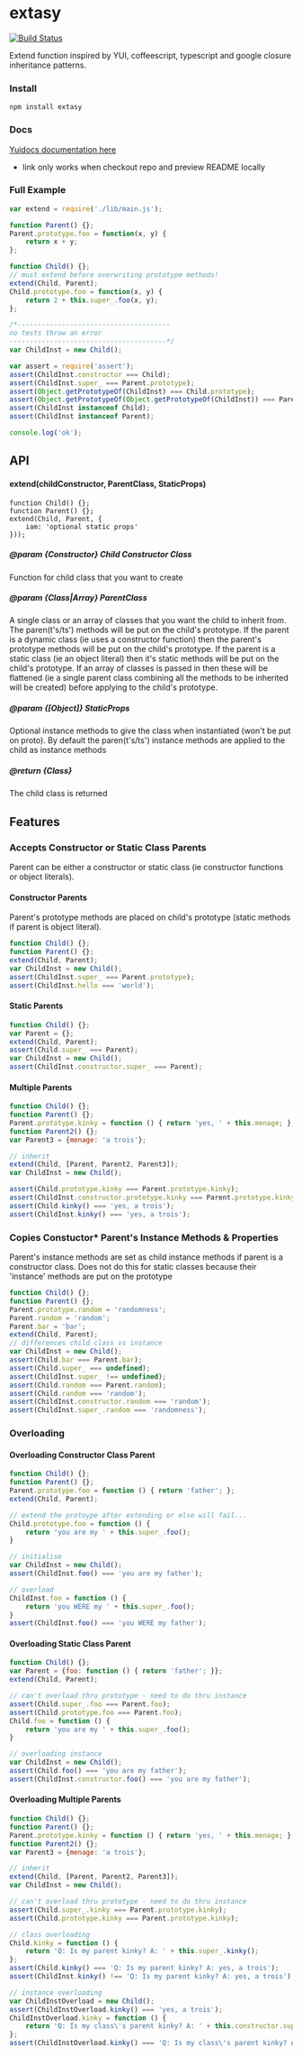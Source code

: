 # extasy

[![Build Status](https://secure.travis-ci.org/techjacker/extasy.png)](http://travis-ci.org/techjacker/extasy)

Extend function inspired by YUI, coffeescript, typescript and google closure inheritance patterns.

### Install
```Shell
npm install extasy
```

### Docs
[Yuidocs documentation here](docs/index.html)
- link only works when checkout repo and preview README locally

### Full Example

```JavaScript
var extend = require('./lib/main.js');

function Parent() {};
Parent.prototype.foo = function(x, y) {
	return x + y;
};

function Child() {};
// must extend before overwriting prototype methods!
extend(Child, Parent);
Child.prototype.foo = function(x, y) {
	return 2 + this.super_.foo(x, y);
};

/*--------------------------------------
no tests throw an error
---------------------------------------*/
var ChildInst = new Child();

var assert = require('assert');
assert(ChildInst.constructor === Child);
assert(ChildInst.super_ === Parent.prototype);
assert(Object.getPrototypeOf(ChildInst) === Child.prototype);
assert(Object.getPrototypeOf(Object.getPrototypeOf(ChildInst)) === Parent.prototype);
assert(ChildInst instanceof Child);
assert(ChildInst instanceof Parent);

console.log('ok');
```


## API

#### extend(childConstructor, ParentClass, StaticProps)

	function Child() {};
	function Parent() {};
	extend(Child, Parent, {
		iam: 'optional static props'
	}));

##### @param {Constructor} Child Constructor Class
Function for child class that you want to create

##### @param {Class|Array} ParentClass

A single class or an array of classes that you want the child to inherit from. The paren(t's/ts') methods will be put on the child's prototype. If the parent is a dynamic class (ie uses a constructor function) then the parent's prototype methods will be put on the child's prototype. If the parent is a static class (ie an object literal) then it's static methods will be put on the child's prototype. If an array of classes is passed in then these will be flattened (ie a single parent class combining all the methods to be inherited will be created) before applying to the child's prototype.

##### @param  {[Object]} StaticProps
Optional instance methods to give the class when instantiated (won't be put on proto). By default the paren(t's/ts') instance methods are applied to the child as instance methods

##### @return {Class}
The child class is returned



## Features
### Accepts Constructor or Static Class Parents
Parent can be either a constructor or static class (ie constructor functions or object literals).

#### Constructor Parents
Parent's prototype methods are placed on child's prototype (static methods if parent is object literal).

```JavaScript
function Child() {};
function Parent() {};
extend(Child, Parent);
var ChildInst = new Child();
assert(ChildInst.super_ === Parent.prototype);
assert(ChildInst.hello === 'world');
```


#### Static Parents

```JavaScript
function Child() {};
var Parent = {};
extend(Child, Parent);
assert(Child.super_ === Parent);
var ChildInst = new Child();
assert(ChildInst.constructor.super_ === Parent);
```

#### Multiple Parents

```JavaScript
function Child() {};
function Parent() {};
Parent.prototype.kinky = function () { return 'yes, ' + this.menage; };
function Parent2() {};
var Parent3 = {menage: 'a trois'};

// inherit
extend(Child, [Parent, Parent2, Parent3]);
var ChildInst = new Child();

assert(Child.prototype.kinky === Parent.prototype.kinky);
assert(ChildInst.constructor.prototype.kinky === Parent.prototype.kinky);
assert(Child.kinky() === 'yes, a trois');
assert(ChildInst.kinky() === 'yes, a trois');
```


### Copies Constuctor* Parent's Instance Methods & Properties
Parent's instance methods are set as child instance methods if parent is a constructor class.
Does not do this for static classes because their 'instance' methods are put on the prototype

```JavaScript
function Child() {};
function Parent() {};
Parent.prototype.random = 'randomness';
Parent.random = 'random';
Parent.bar = 'bar';
extend(Child, Parent);
// differences child class vs instance
var ChildInst = new Child();
assert(Child.bar === Parent.bar);
assert(Child.super_ === undefined);
assert(ChildInst.super_ !== undefined);
assert(Child.random === Parent.random);
assert(Child.random === 'random');
assert(ChildInst.constructor.random === 'random');
assert(ChildInst.super_.random === 'randomness');
```

### Overloading
####  Overloading Constructor Class Parent

```JavaScript
function Child() {};
function Parent() {};
Parent.prototype.foo = function () { return 'father'; };
extend(Child, Parent);

// extend the protoype after extending or else will fail...
Child.prototype.foo = function () {
	return 'you are my ' + this.super_.foo();
}

// initialise
var ChildInst = new Child();
assert(ChildInst.foo() === 'you are my father');

// overload
ChildInst.foo = function () {
	return 'you WERE my ' + this.super_.foo();
}
assert(ChildInst.foo() === 'you WERE my father');
```


#### Overloading Static Class Parent

```JavaScript
function Child() {};
var Parent = {foo: function () { return 'father'; }};
extend(Child, Parent);

// can't overload thru prototype - need to do thru instance
assert(Child.super_.foo === Parent.foo);
assert(Child.prototype.foo === Parent.foo);
Child.foo = function () {
	return 'you are my ' + this.super_.foo();
}

// overloading instance
var ChildInst = new Child();
assert(Child.foo() === 'you are my father');
assert(ChildInst.constructor.foo() === 'you are my father');
```


#### Overloading Multiple Parents

```JavaScript
function Child() {};
function Parent() {};
Parent.prototype.kinky = function () { return 'yes, ' + this.menage; };
function Parent2() {};
var Parent3 = {menage: 'a trois'};

// inherit
extend(Child, [Parent, Parent2, Parent3]);
var ChildInst = new Child();

// can't overload thru prototype - need to do thru instance
assert(Child.super_.kinky === Parent.prototype.kinky);
assert(Child.prototype.kinky === Parent.prototype.kinky);

// class overloading
Child.kinky = function () {
	return 'Q: Is my parent kinky? A: ' + this.super_.kinky();
};
assert(Child.kinky() === 'Q: Is my parent kinky? A: yes, a trois');
assert(ChildInst.kinky() !== 'Q: Is my parent kinky? A: yes, a trois');

// instance overloading
var ChildInstOverload = new Child();
assert(ChildInstOverload.kinky() === 'yes, a trois');
ChildInstOverload.kinky = function () {
	return 'Q: Is my class\'s parent kinky? A: ' + this.constructor.super_.kinky();
};
assert(ChildInstOverload.kinky() === 'Q: Is my class\'s parent kinky? A: yes, a trois');
```



